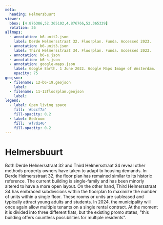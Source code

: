 ```yaml
---
meta:
  heading: Helmersbuurt
viewer:
  bbox: [4.876386,52.365102,4.876766,52.365329]
  rotation: 26
allmaps:
  - annotation: b6-unit2.json
    label: Derde Helmersstraat 32. Floorplan. Funda. Accessed 2023.
  - annotation: b6-unit3.json
    label: Third Helmersstraat 34. Floorplan. Funda. Accessed 2023.
  - annotation: b6-e.json
  - annotation: b6-s.json
  - annotation: google-maps.json
    label: Google Earth. 1 June 2022. Google Maps Image of Amsterdam.
    opacity: 75
geojson:
  - filename: 12-b6-19.geojson
    label:
  - filename: 11-12floorplan.geojson
    label:
legend:
  - label: Open living space
    fill: '#bccf7a'
    fill-opacity: 0.2
  - label: Bedroom
    fill: '#f7d146'
    fill-opacity: 0.2
---
```

# Helmersbuurt
Both Derde Helmersstraat 32 and Third Helmersstraat 34 reveal other methods property owners have taken to adapt to housing demands. In Derde Helmersstraat 32, the floor plan has remained similar to its historic reference. The current building is single-family and has been minorly altered to have a more open layout. On the other hand, Third Helmersstraat 34 has embraced subdivisions within the floorplan to maximize the number of units within a single floor. These rooms or units are subleased and typically attract young adults and students. In 2024, the municipality will once again allow multiple tenants on a single rental contract. At the moment it is divided into three different flats, but the existing promo states, "this building offers countless possibilities for multiple residents".
